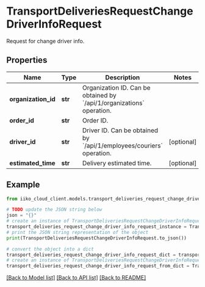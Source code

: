# TransportDeliveriesRequestChangeDriverInfoRequest

Request for change driver info.

## Properties

Name | Type | Description | Notes
------------ | ------------- | ------------- | -------------
**organization_id** | **str** | Organization ID.                Can be obtained by &#x60;/api/1/organizations&#x60; operation. | 
**order_id** | **str** | Order ID. | 
**driver_id** | **str** | Driver ID.                Can be obtained by &#x60;/api/1/employees/couriers&#x60; operation. | [optional] 
**estimated_time** | **str** | Delivery estimated time. | [optional] 

## Example

```python
from iiko_cloud_client.models.transport_deliveries_request_change_driver_info_request import TransportDeliveriesRequestChangeDriverInfoRequest

# TODO update the JSON string below
json = "{}"
# create an instance of TransportDeliveriesRequestChangeDriverInfoRequest from a JSON string
transport_deliveries_request_change_driver_info_request_instance = TransportDeliveriesRequestChangeDriverInfoRequest.from_json(json)
# print the JSON string representation of the object
print(TransportDeliveriesRequestChangeDriverInfoRequest.to_json())

# convert the object into a dict
transport_deliveries_request_change_driver_info_request_dict = transport_deliveries_request_change_driver_info_request_instance.to_dict()
# create an instance of TransportDeliveriesRequestChangeDriverInfoRequest from a dict
transport_deliveries_request_change_driver_info_request_from_dict = TransportDeliveriesRequestChangeDriverInfoRequest.from_dict(transport_deliveries_request_change_driver_info_request_dict)
```
[[Back to Model list]](../README.md#documentation-for-models) [[Back to API list]](../README.md#documentation-for-api-endpoints) [[Back to README]](../README.md)


